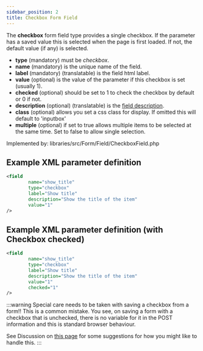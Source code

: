 ```yaml
---
sidebar_position: 2
title: Checkbox Form Field
---
```


The **checkbox** form field type provides a single checkbox. If the parameter has a saved value this is selected when the page is first loaded. If not, the default value (if any) is selected.

- **type** (mandatory) must be *checkbox*.
- **name** (mandatory) is the unique name of the field.
- **label** (mandatory) (translatable) is the field html label.
- **value** (optional) is the value of the parameter if this checkbox is set (usually 1).
- **checked** (optional) should be set to 1 to check the checkbox by default or 0 if not.
- **description** (optional) (translatable) is the [field description](../standard-form-field-attributes.md#description).
- **class** (optional) allows you set a css class for display. If omitted this will default to 'inputbox'
- **multiple** (optional) if set to true allows multiple items to be selected at the same time. Set to false to allow single selection.

Implemented by: libraries/src/Form/Field/CheckboxField.php

## Example XML parameter definition

```xml
<field
        name="show_title" 
        type="checkbox" 
        label="Show title" 
        description="Show the title of the item" 
        value="1"
/>
```

## Example XML parameter definition (with Checkbox checked)

```xml
<field
        name="show_title" 
        type="checkbox" 
        label="Show title" 
        description="Show the title of the item" 
        value="1"
        checked="1"
/>
```

:::warning 
  Special care needs to be taken with saving a checkbox from a form!! This is a common mistake.
You see, on saving a form with a checkbox that is unchecked, there is no variable for it in the POST information and this is standard browser behaviour.

See Discussion on [this page](https://docs.joomla.org/Talk:Checkbox_form_field_type) for some suggestions for how you might like to handle this.
:::